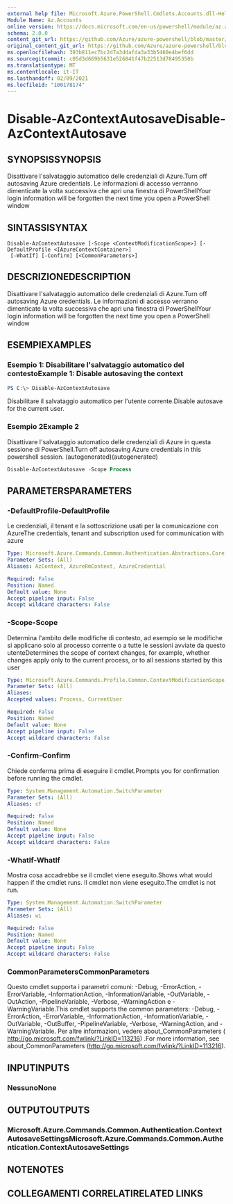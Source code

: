 ```yaml
---
external help file: Microsoft.Azure.PowerShell.Cmdlets.Accounts.dll-Help.xml
Module Name: Az.Accounts
online version: https://docs.microsoft.com/en-us/powershell/module/az.accounts/disable-azcontextautosave
schema: 2.0.0
content_git_url: https://github.com/Azure/azure-powershell/blob/master/src/Accounts/Accounts/help/Disable-AzContextAutosave.md
original_content_git_url: https://github.com/Azure/azure-powershell/blob/master/src/Accounts/Accounts/help/Disable-AzContextAutosave.md
ms.openlocfilehash: 393b811ec7bc2d7a3ddafda3a33b5460e4bef6dd
ms.sourcegitcommit: c05d3d669b5631e526841f47b22513d78495350b
ms.translationtype: MT
ms.contentlocale: it-IT
ms.lasthandoff: 02/09/2021
ms.locfileid: "100178174"
---
```

# <span data-ttu-id="0f40d-101">Disable-AzContextAutosave</span><span class="sxs-lookup"><span data-stu-id="0f40d-101">Disable-AzContextAutosave</span></span>

## <span data-ttu-id="0f40d-102">SYNOPSIS</span><span class="sxs-lookup"><span data-stu-id="0f40d-102">SYNOPSIS</span></span>
<span data-ttu-id="0f40d-103">Disattivare l'salvataggio automatico delle credenziali di Azure.</span><span class="sxs-lookup"><span data-stu-id="0f40d-103">Turn off autosaving Azure credentials.</span></span>  <span data-ttu-id="0f40d-104">Le informazioni di accesso verranno dimenticate la volta successiva che apri una finestra di PowerShell</span><span class="sxs-lookup"><span data-stu-id="0f40d-104">Your login information will be forgotten the next time you open a PowerShell window</span></span>

## <span data-ttu-id="0f40d-105">SINTASSI</span><span class="sxs-lookup"><span data-stu-id="0f40d-105">SYNTAX</span></span>

```
Disable-AzContextAutosave [-Scope <ContextModificationScope>] [-DefaultProfile <IAzureContextContainer>]
 [-WhatIf] [-Confirm] [<CommonParameters>]
```

## <span data-ttu-id="0f40d-106">DESCRIZIONE</span><span class="sxs-lookup"><span data-stu-id="0f40d-106">DESCRIPTION</span></span>
<span data-ttu-id="0f40d-107">Disattivare l'salvataggio automatico delle credenziali di Azure.</span><span class="sxs-lookup"><span data-stu-id="0f40d-107">Turn off autosaving Azure credentials.</span></span>  <span data-ttu-id="0f40d-108">Le informazioni di accesso verranno dimenticate la volta successiva che apri una finestra di PowerShell</span><span class="sxs-lookup"><span data-stu-id="0f40d-108">Your login information will be forgotten the next time you open a PowerShell window</span></span>

## <span data-ttu-id="0f40d-109">ESEMPI</span><span class="sxs-lookup"><span data-stu-id="0f40d-109">EXAMPLES</span></span>

### <span data-ttu-id="0f40d-110">Esempio 1: Disabilitare l'salvataggio automatico del contesto</span><span class="sxs-lookup"><span data-stu-id="0f40d-110">Example 1: Disable autosaving the context</span></span>
```powershell
PS C:\> Disable-AzContextAutosave
```

<span data-ttu-id="0f40d-111">Disabilitare il salvataggio automatico per l'utente corrente.</span><span class="sxs-lookup"><span data-stu-id="0f40d-111">Disable autosave for the current user.</span></span>

### <span data-ttu-id="0f40d-112">Esempio 2</span><span class="sxs-lookup"><span data-stu-id="0f40d-112">Example 2</span></span>

<span data-ttu-id="0f40d-113">Disattivare l'salvataggio automatico delle credenziali di Azure in questa sessione di PowerShell.</span><span class="sxs-lookup"><span data-stu-id="0f40d-113">Turn off autosaving Azure credentials in this powershell session.</span></span> <span data-ttu-id="0f40d-114">(autogenerated)</span><span class="sxs-lookup"><span data-stu-id="0f40d-114">(autogenerated)</span></span>

```powershell <!-- Aladdin Generated Example --> 
Disable-AzContextAutosave -Scope Process
```

## <span data-ttu-id="0f40d-115">PARAMETERS</span><span class="sxs-lookup"><span data-stu-id="0f40d-115">PARAMETERS</span></span>

### <span data-ttu-id="0f40d-116">-DefaultProfile</span><span class="sxs-lookup"><span data-stu-id="0f40d-116">-DefaultProfile</span></span>
<span data-ttu-id="0f40d-117">Le credenziali, il tenant e la sottoscrizione usati per la comunicazione con Azure</span><span class="sxs-lookup"><span data-stu-id="0f40d-117">The credentials, tenant and subscription used for communication with azure</span></span>

```yaml
Type: Microsoft.Azure.Commands.Common.Authentication.Abstractions.Core.IAzureContextContainer
Parameter Sets: (All)
Aliases: AzContext, AzureRmContext, AzureCredential

Required: False
Position: Named
Default value: None
Accept pipeline input: False
Accept wildcard characters: False
```

### <span data-ttu-id="0f40d-118">-Scope</span><span class="sxs-lookup"><span data-stu-id="0f40d-118">-Scope</span></span>
<span data-ttu-id="0f40d-119">Determina l'ambito delle modifiche di contesto, ad esempio se le modifiche si applicano solo al processo corrente o a tutte le sessioni avviate da questo utente</span><span class="sxs-lookup"><span data-stu-id="0f40d-119">Determines the scope of context changes, for example, whether changes apply only to the current process, or to all sessions started by this user</span></span>

```yaml
Type: Microsoft.Azure.Commands.Profile.Common.ContextModificationScope
Parameter Sets: (All)
Aliases:
Accepted values: Process, CurrentUser

Required: False
Position: Named
Default value: None
Accept pipeline input: False
Accept wildcard characters: False
```

### <span data-ttu-id="0f40d-120">-Confirm</span><span class="sxs-lookup"><span data-stu-id="0f40d-120">-Confirm</span></span>
<span data-ttu-id="0f40d-121">Chiede conferma prima di eseguire il cmdlet.</span><span class="sxs-lookup"><span data-stu-id="0f40d-121">Prompts you for confirmation before running the cmdlet.</span></span>

```yaml
Type: System.Management.Automation.SwitchParameter
Parameter Sets: (All)
Aliases: cf

Required: False
Position: Named
Default value: None
Accept pipeline input: False
Accept wildcard characters: False
```

### <span data-ttu-id="0f40d-122">-WhatIf</span><span class="sxs-lookup"><span data-stu-id="0f40d-122">-WhatIf</span></span>
<span data-ttu-id="0f40d-123">Mostra cosa accadrebbe se il cmdlet viene eseguito.</span><span class="sxs-lookup"><span data-stu-id="0f40d-123">Shows what would happen if the cmdlet runs.</span></span>
<span data-ttu-id="0f40d-124">Il cmdlet non viene eseguito.</span><span class="sxs-lookup"><span data-stu-id="0f40d-124">The cmdlet is not run.</span></span>

```yaml
Type: System.Management.Automation.SwitchParameter
Parameter Sets: (All)
Aliases: wi

Required: False
Position: Named
Default value: None
Accept pipeline input: False
Accept wildcard characters: False
```

### <span data-ttu-id="0f40d-125">CommonParameters</span><span class="sxs-lookup"><span data-stu-id="0f40d-125">CommonParameters</span></span>
<span data-ttu-id="0f40d-126">Questo cmdlet supporta i parametri comuni: -Debug, -ErrorAction, -ErrorVariable, -InformationAction, -InformationVariable, -OutVariable, -OutAction, -PipelineVariable, -Verbose, -WarningAction e -WarningVariable.</span><span class="sxs-lookup"><span data-stu-id="0f40d-126">This cmdlet supports the common parameters: -Debug, -ErrorAction, -ErrorVariable, -InformationAction, -InformationVariable, -OutVariable, -OutBuffer, -PipelineVariable, -Verbose, -WarningAction, and -WarningVariable.</span></span> <span data-ttu-id="0f40d-127">Per altre informazioni, vedere about_CommonParameters ( http://go.microsoft.com/fwlink/?LinkID=113216) .</span><span class="sxs-lookup"><span data-stu-id="0f40d-127">For more information, see about_CommonParameters (http://go.microsoft.com/fwlink/?LinkID=113216).</span></span>

## <span data-ttu-id="0f40d-128">INPUT</span><span class="sxs-lookup"><span data-stu-id="0f40d-128">INPUTS</span></span>

### <span data-ttu-id="0f40d-129">Nessuno</span><span class="sxs-lookup"><span data-stu-id="0f40d-129">None</span></span>

## <span data-ttu-id="0f40d-130">OUTPUT</span><span class="sxs-lookup"><span data-stu-id="0f40d-130">OUTPUTS</span></span>

### <span data-ttu-id="0f40d-131">Microsoft.Azure.Commands.Common.Authentication.ContextAutosaveSettings</span><span class="sxs-lookup"><span data-stu-id="0f40d-131">Microsoft.Azure.Commands.Common.Authentication.ContextAutosaveSettings</span></span>

## <span data-ttu-id="0f40d-132">NOTE</span><span class="sxs-lookup"><span data-stu-id="0f40d-132">NOTES</span></span>

## <span data-ttu-id="0f40d-133">COLLEGAMENTI CORRELATI</span><span class="sxs-lookup"><span data-stu-id="0f40d-133">RELATED LINKS</span></span>

